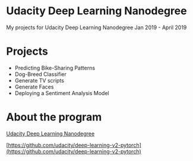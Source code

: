 # Udacity Deep Learning Nanodegree
My projects for Udacity Deep Learning Nanodegree Jan 2019 - April 2019

# Projects
- Predicting Bike-Sharing Patterns
- Dog-Breed Classifier
- Generate TV scripts
- Generate Faces
- Deploying a Sentiment Analysis Model

# About the program
[Udacity Deep Learning Nanodegree](https://www.udacity.com/course/deep-learning-nanodegree--nd101)

[https://github.com/udacity/deep-learning-v2-pytorch](https://github.com/udacity/deep-learning-v2-pytorch)
